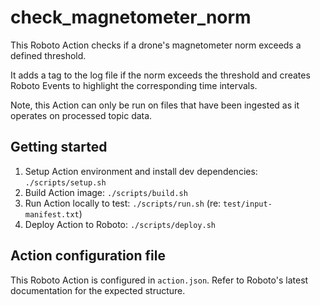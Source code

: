 # check_magnetometer_norm

This Roboto Action checks if a drone's magnetometer norm exceeds a defined threshold.

It adds a tag to the log file if the norm exceeds the threshold and creates Roboto Events to highlight the corresponding time intervals.

Note, this Action can only be run on files that have been ingested as it operates on processed topic data.

## Getting started

1. Setup Action environment and install dev dependencies: `./scripts/setup.sh`
2. Build Action image: `./scripts/build.sh`
3. Run Action locally to test: `./scripts/run.sh` (re: `test/input-manifest.txt`)
4. Deploy Action to Roboto: `./scripts/deploy.sh`

## Action configuration file

This Roboto Action is configured in `action.json`. Refer to Roboto's latest documentation for the expected structure.